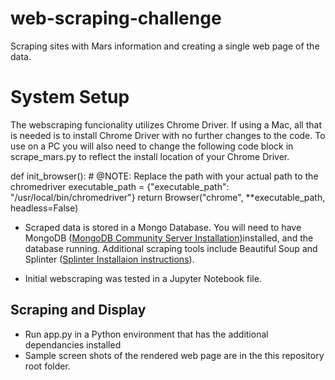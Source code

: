 # web-scraping-challenge
Scraping sites with Mars information and creating a single web page of the data.

# System Setup
The webscraping funcionality utilizes Chrome Driver. If using a Mac, all that is needed is to install Chrome Driver with no further changes to the code. 
To use on a PC you will also need to change the following code block in scrape_mars.py to reflect the install location of your Chrome Driver.

def init_browser():
    # @NOTE: Replace the path with your actual path to the chromedriver
    executable_path = {"executable_path": "/usr/local/bin/chromedriver"}
    return Browser("chrome", **executable_path, headless=False)
    
* Scraped data is stored in a Mongo Database. You will need to have MongoDB (<a href="https://www.mongodb.com/try/download/community">MongoDB Community Server Installation</a>)installed, and the database running. Additional scraping tools include Beautiful Soup and Splinter (<a href="https://splinter.readthedocs.io/en/latest/install.html">Splinter Installaion instructions</a>).

* Initial webscraping was tested in a Jupyter Notebook file. 

## Scraping and Display

* Run app.py in a Python environment that has the additional dependancies installed
* Sample screen shots of the rendered web page are in the this repository root folder. 
